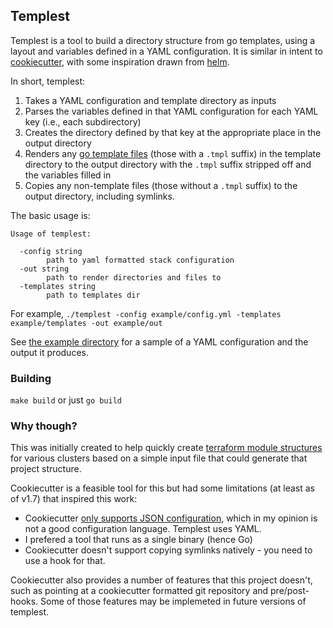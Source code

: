 ## Templest
Templest is a tool to build a directory structure from go templates, using a layout and variables defined in a YAML configuration. It is similar in intent to [cookiecutter](https://github.com/cookiecutter/cookiecutter), with some inspiration drawn from [helm](https://github.com/helm/helm).

In short, templest:
1. Takes a YAML configuration and template directory as inputs
2. Parses the variables defined in that YAML configuration for each YAML key (i.e., each subdirectory)
3. Creates the directory defined by that key at the appropriate place in the output directory
4. Renders any [go template files](https://pkg.go.dev/text/template) (those with a `.tmpl` suffix) in the template directory to the output directory with the `.tmpl` suffix stripped off and the variables filled in
5. Copies any non-template files (those without a `.tmpl` suffix) to the output directory, including symlinks.

The basic usage is:
```
Usage of templest:

  -config string
        path to yaml formatted stack configuration
  -out string
        path to render directories and files to
  -templates string
        path to templates dir
```
For example, `./templest -config example/config.yml -templates example/templates -out example/out`

See [the example directory](https://github.com/rorski/templest/tree/main/example) for a sample of a YAML configuration and the output it produces.
### Building
`make build` or just `go build`
### Why though?
This was initially created to help quickly create [terraform module structures](https://www.terraform.io/language/modules/develop/structure) for various clusters based on a simple input file that could generate that project structure.

Cookiecutter is a feasible tool for this but had some limitations (at least as of v1.7) that inspired this work:
* Cookiecutter [only supports JSON configuration](https://github.com/cookiecutter/cookiecutter/issues/970#issuecomment-336695070), which in my opinion is not a good configuration language. Templest uses YAML.
* I prefered a tool that runs as a single binary (hence Go)
* Cookiecutter doesn't support copying symlinks natively - you need to use a hook for that.

Cookiecutter also provides a number of features that this project doesn't, such as pointing at a cookiecutter formatted git repository and pre/post-hooks. Some of those features may be implemeted in future versions of templest.
